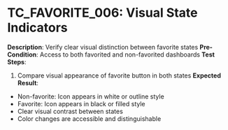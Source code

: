 # TC_FAVORITE_006: Visual State Indicators

**Description**: Verify clear visual distinction between favorite states
**Pre-Condition**: Access to both favorited and non-favorited dashboards
**Test Steps**:
1. Compare visual appearance of favorite button in both states
**Expected Result**:
- Non-favorite: Icon appears in white or outline style
- Favorite: Icon appears in black or filled style
- Clear visual contrast between states
- Color changes are accessible and distinguishable